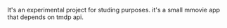 It's an experimental project for studing purposes. it's a small mmovie app that depends on tmdp api.
